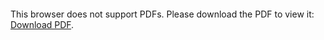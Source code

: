 <object data="christ-in-song/CIS1908pdfs/573.pdf" type="application/pdf" width="100%" height="1024px">
    <embed src="christ-in-song/CIS1908pdfs/573.pdf">
        <p>This browser does not support PDFs. Please download the PDF to view it: <a href="christ-in-song/CIS1908pdfs/573.pdf">Download PDF</a>.</p>
    </embed>
</object>
